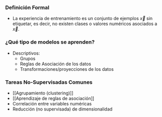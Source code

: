 ### Definición Formal
- La experiencia de entrenamiento es un conjunto de ejemplos $\vec{x}$ sin etiquetar, es decir, no existen clases o valores numéricos asociados a $\vec{x}$.
### ¿Qué tipo de modelos se aprenden?
- Descriptivos:
	- Grupos
	- Reglas de Asociación de los datos
	- Transformaciones/proyecciones de los datos
### Tareas No-Supervisadas Comunes
- [[Agrupamiento (clustering)]] 
- [[Aprendizaje de reglas de asociación]]   
- Correlación entre variables numéricas
- Reducción (no supervisada) de dimensionalidad
